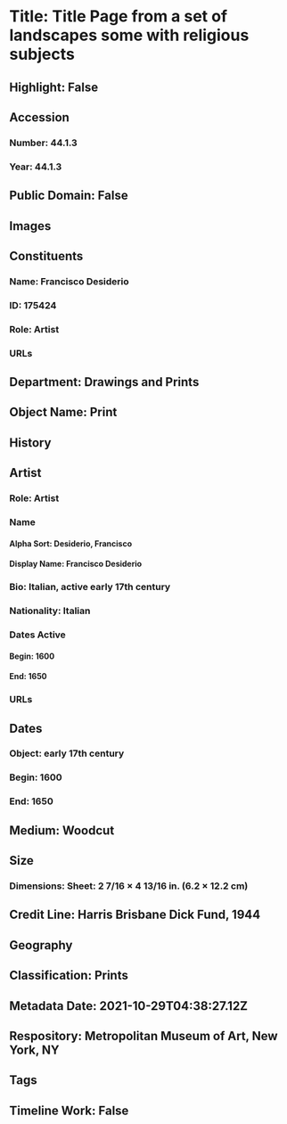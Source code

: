 # Title: Title Page from a set of landscapes some with religious subjects
## Highlight: False
## Accession
### Number: 44.1.3
### Year: 44.1.3
## Public Domain: False
## Images
## Constituents
### Name: Francisco Desiderio
### ID: 175424
### Role: Artist
### URLs
## Department: Drawings and Prints
## Object Name: Print
## History
## Artist
### Role: Artist
### Name
#### Alpha Sort: Desiderio, Francisco
#### Display Name: Francisco Desiderio
### Bio: Italian, active early 17th century
### Nationality: Italian
### Dates Active
#### Begin: 1600
#### End: 1650
### URLs
## Dates
### Object: early 17th century
### Begin: 1600
### End: 1650
## Medium: Woodcut
## Size
### Dimensions: Sheet: 2 7/16 × 4 13/16 in. (6.2 × 12.2 cm)
## Credit Line: Harris Brisbane Dick Fund, 1944
## Geography
## Classification: Prints
## Metadata Date: 2021-10-29T04:38:27.12Z
## Respository: Metropolitan Museum of Art, New York, NY
## Tags
## Timeline Work: False